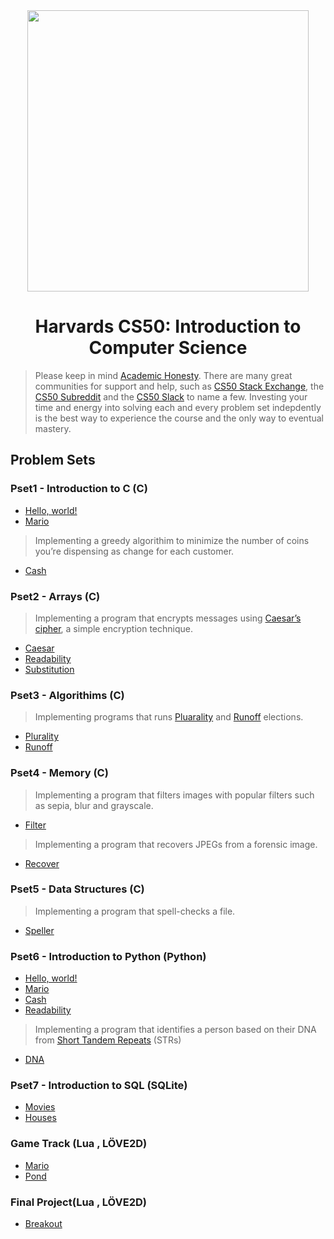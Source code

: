 <div align="center">
    <img src="https://i.ytimg.com/vi/FsYdgKO4AQU/maxresdefault.jpg" height="450"/>
    <h1>Harvards CS50: Introduction to Computer Science</h1>
</div>

> Please keep in mind [Academic Honesty](https://cs50.harvard.edu/x/2020/syllabus/#academic-honesty). There are many great communities for support and help, such as [CS50 Stack Exchange](https://cs50.stackexchange.com/), the [CS50 Subreddit](https://www.reddit.com/r/cs50/) and the [CS50 Slack](http://cs50.edx.org/slack) to name a few. Investing your time and energy into solving each and every problem set indepdently is the best way to experience the course and the only way to eventual mastery.

## Problem Sets

### Pset1 - Introduction to C (C)

- [Hello, world!](pset1/hello/hello.c)
- [Mario](pset1/Mario/mario.c)
> Implementing a greedy algorithim to minimize the number of coins you’re dispensing as change for each customer.
- [Cash](pset1/cash/cash.c)

### Pset2 - Arrays (C)

> Implementing a program that encrypts messages using [Caesar’s cipher](https://en.wikipedia.org/wiki/Caesar_cipher), a simple encryption technique.

- [Caesar](pset2/caesar/caesar.c)
- [Readability](pset2/readability/readability.c)
- [Substitution](pset2/substitution/substitution.c)


### Pset3 - Algorithims (C)

> Implementing programs that runs [Pluarality](https://en.wikipedia.org/wiki/Plurality_voting) and [Runoff](https://www.ncsl.org/research/elections-and-campaigns/primary-runoff-elections.aspx) elections.

- [Plurality](pset3/plurality/plurality.c)
- [Runoff](pset3/runoff/runoff.c)

### Pset4 - Memory (C)

> Implementing a program that filters images with popular filters such as sepia, blur and grayscale.

- [Filter](pset4/filter/filter.c)
> Implementing a program that recovers JPEGs from a forensic image.
- [Recover](pset4/recover/recover.c)

### Pset5 - Data Structures (C)

> Implementing a program that spell-checks a file.

- [Speller](pset5/)

### Pset6 - Introduction to Python (Python)

- [Hello, world!](pset6/hello/hello.py)
- [Mario](pset6/mario/mario.py)
- [Cash](pset6/cash/cash.py)
- [Readability](pset6/readability/readability.py)
> Implementing a program that identifies a person based on their DNA from [Short Tandem Repeats](https://en.wikipedia.org/wiki/STR_analysis) (STRs)
- [DNA](pset6/dna/dna.py)

### Pset7 - Introduction to SQL (SQLite)

- [Movies](pset7/movies)
- [Houses](pset7/houses/roster.py)

### Game Track (Lua , LÖVE2D)

- [Mario](pset8/mario)
- [Pond](pset8/pong)

### Final Project(Lua , LÖVE2D)

- [Breakout](project)
